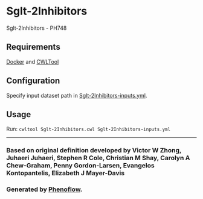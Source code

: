 # Sglt-2Inhibitors

Sglt-2Inhibitors - PH748

## Requirements

[Docker](https://docs.docker.com/install/) and [CWLTool](https://github.com/common-workflow-language/cwltool#install)

## Configuration

Specify input dataset path in [Sglt-2Inhibitors-inputs.yml](Sglt-2Inhibitors-inputs.yml).

## Usage

Run: `cwltool Sglt-2Inhibitors.cwl Sglt-2Inhibitors-inputs.yml`

***

### Based on original definition developed by Victor W Zhong, Juhaeri Juhaeri, Stephen R Cole, Christian M Shay, Carolyn A Chew-Graham, Penny Gordon-Larsen, Evangelos Kontopantelis, Elizabeth J Mayer-Davis
### Generated by [Phenoflow](https://kclhi.org/phenoflow).

